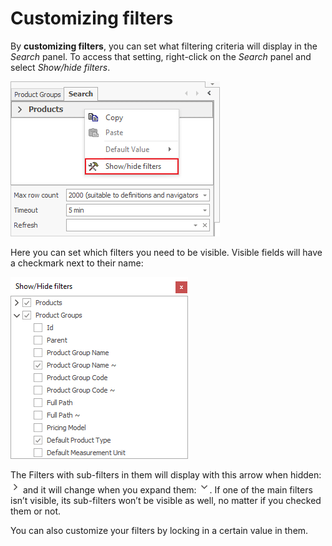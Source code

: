 # Customizing filters

By <b>customizing filters</b>, you can set what filtering criteria will display in the *Search* panel. To access that setting, right-click on the *Search* panel and select *Show/hide filters*. 

![Customizing Filters](pictures/customizing-filters.png)

Here you can set which filters you need to be visible. Visible fields will have a checkmark next to their name:
 
![Show/hide filters](pictures/show-hide-filters.png)

The Filters with sub-filters in them will display with this arrow when hidden: ![Right arrow](pictures/right-arrow.png) and it will change when you expand them: ![Down arrow](pictures/down-arrow.png).
If one of the main filters isn’t visible, its sub-filters won’t be visible as well, no matter if you checked them or not.

You can also customize your filters by locking in a certain value in them.
